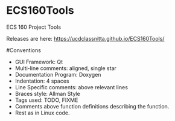 # ECS160Tools
ECS 160 Project Tools

Releases are here: https://ucdclassnitta.github.io/ECS160Tools/

#Conventions
* GUI Framework: Qt
* Multi-line comments: aligned, single star
* Documentation Program: Doxygen
* Indentation: 4 spaces
* Line Specific comments: above relevant lines
* Braces style: Allman Style
* Tags used: TODO, FIXME
* Comments above function definitions describing the function.
* Rest as in Linux code.
